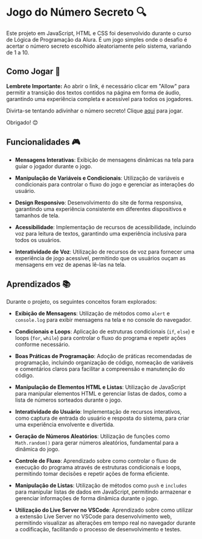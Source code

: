 # Jogo do Número Secreto 🔍

Este projeto em JavaScript, HTML e CSS foi desenvolvido durante o curso de Lógica de Programação da Alura. É um jogo simples onde o desafio é acertar o número secreto escolhido aleatoriamente pelo sistema, variando de 1 a 10.


## Como Jogar 🎲

**Lembrete Importante:** Ao abrir o link, é necessário clicar em "Allow" para permitir a transição dos textos contidos na página em forma de áudio, garantindo uma experiência completa e acessível para todos os jogadores.

Divirta-se tentando adivinhar o número secreto! Clique [aqui](https://jogo-do-numero-secreto-khaki-two.vercel.app/) para jogar.

Obrigado! 😊


## Funcionalidades 🎮

- **Mensagens Interativas**: Exibição de mensagens dinâmicas na tela para guiar o jogador durante o jogo.
  
- **Manipulação de Variáveis e Condicionais**: Utilização de variáveis e condicionais para controlar o fluxo do jogo e gerenciar as interações do usuário.

- **Design Responsivo**: Desenvolvimento do site de forma responsiva, garantindo uma experiência consistente em diferentes dispositivos e tamanhos de tela.

- **Acessibilidade**: Implementação de recursos de acessibilidade, incluindo voz para leitura de textos, garantindo uma experiência inclusiva para todos os usuários.

- **Interatividade de Voz**: Utilização de recursos de voz para fornecer uma experiência de jogo acessível, permitindo que os usuários ouçam as mensagens em vez de apenas lê-las na tela.

## Aprendizados 📚

Durante o projeto, os seguintes conceitos foram explorados:

- **Exibição de Mensagens**: Utilização de métodos como `alert` e `console.log` para exibir mensagens na tela e no console do navegador.

- **Condicionais e Loops**: Aplicação de estruturas condicionais (`if`, `else`) e loops (`for`, `while`) para controlar o fluxo do programa e repetir ações conforme necessário.

- **Boas Práticas de Programação**: Adoção de práticas recomendadas de programação, incluindo organização de código, nomeação de variáveis e comentários claros para facilitar a compreensão e manutenção do código.

- **Manipulação de Elementos HTML e Listas**: Utilização de JavaScript para manipular elementos HTML e gerenciar listas de dados, como a lista de números sorteados durante o jogo.

- **Interatividade do Usuário**: Implementação de recursos interativos, como captura de entrada do usuário e resposta do sistema, para criar uma experiência envolvente e divertida.

- **Geração de Números Aleatórios**: Utilização de funções como `Math.random()` para gerar números aleatórios, fundamental para a dinâmica do jogo.

- **Controle de Fluxo**: Aprendizado sobre como controlar o fluxo de execução do programa através de estruturas condicionais e loops, permitindo tomar decisões e repetir ações de forma eficiente.

- **Manipulação de Listas**: Utilização de métodos como `push` e `includes` para manipular listas de dados em JavaScript, permitindo armazenar e gerenciar informações de forma dinâmica durante o jogo.

- **Utilização do Live Server no VSCode**: Aprendizado sobre como utilizar a extensão Live Server no VSCode para desenvolvimento web, permitindo visualizar as alterações em tempo real no navegador durante a codificação, facilitando o processo de desenvolvimento e testes.
